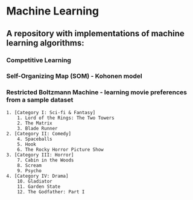 # Machine Learning

## A repository with implementations of machine learning algorithms:

### Competitive Learning
### Self-Organizing Map (SOM) - Kohonen model
### Restricted Boltzmann Machine - learning movie preferences from a sample dataset
	1. [Category I: Sci-fi & Fantasy]
		1. Lord of the Rings: The Two Towers
		2. The Matrix
		3. Blade Runner
	2. [Category II: Comedy]
		4. Spaceballs
		5. Hook
		6. The Rocky Horror Picture Show
	3. [Category III: Horror]
		7. Cabin in the Woods
		8. Scream
		9. Psycho
	4. [Category IV: Drama]
		10. Gladiator
		11. Garden State
		12. The Godfather: Part I

